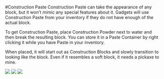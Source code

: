 #Construction Paste
Construction Paste can take the appearance of any block, but it won't mimic any special features about it. Gadgets will use Construction Paste from your inventory if they do not have enough of the actual block.

To get Construction Paste, place Construction Powder next to water and then break the resulting block. You can store it in a Paste Container by right clicking it while you have Paste in your inventory.

When placed, it will start out as Construction Blocks and slowly transition to looking like the block. Even if it resembles a soft block, it needs a pickaxe to mine.

![](step1.png)
![](step2.png)
![](step3.png)